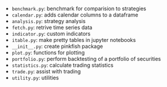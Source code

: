 - `benchmark.py`: benchmark for comparision to strategies
- `calendar.py`: adds calendar columns to a dataframe
- `analysis.py`: strategy analysis
- `fetch.py`: retrive time series data
- `indicator.py`: custom indicators
- `itable.py`: make pretty tables in jupyter notebooks
- `__init__.py`: create pinkfish package
- `plot.py`: functions for plotting
- `portfolio.py`: perform backtesting of a portfolio of securities
- `statistics.py`: calculate trading statistics
- `trade.py`: assist with trading
- `utility.py`: utilities
